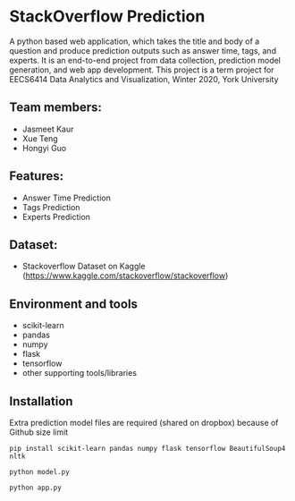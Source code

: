 # StackOverflow Prediction

A python based web application, which takes the title and body of a question and produce prediction outputs such as answer time, tags, and experts.
It is an end-to-end project from data collection, prediction model generation, and web app development.
This project is a term project for EECS6414 Data Analytics and Visualization, Winter 2020, York University

## Team members: 
* Jasmeet Kaur
* Xue Teng
* Hongyi Guo



## Features:
- Answer Time Prediction
- Tags Prediction
- Experts Prediction

## Dataset:
- Stackoverflow Dataset on Kaggle
(https://www.kaggle.com/stackoverflow/stackoverflow)

## Environment and tools
- scikit-learn
- pandas
- numpy
- flask
- tensorflow
- other supporting tools/libraries

## Installation

Extra prediction model files are required (shared on dropbox) because of Github size limit 

`pip install scikit-learn pandas numpy flask tensorflow BeautifulSoup4 nltk`

`python model.py`

`python app.py`





